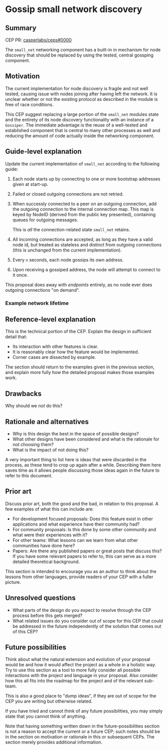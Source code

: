 # Gossip small network discovery

## Summary

[summary]: #summary

CEP PR: [casperlabs/ceps#0000](https://github.com/casperlabs/ceps/pull/0000)

The `small_net` networking component has a built-in in mechanism for node discovery that should be replaced by using the tested, central gossping component.

## Motivation

[motivation]: #motivation

The current implementation for node discovery is fragile and not well tested, causing issue with nodes joining after having left the network. It is unclear whether or not the existing protocol as described in the module is free of race conditions.

This CEP suggest replacing a large portion of the `small_net` modules state and the entirety of its node discovery functionality with an instance of a `Gossiper`. The immediate advantage is the reuse of a well-tested and established component that is central to many other processes as well and reducing the amount of code actually inside the networking component.

## Guide-level explanation

[guide-level-explanation]: #guide-level-explanation

Update the current implementation of `small_net` according to the following guide:

1. Each node starts up by connecting to one or more bootstrap addresses given at start-up.
2. Failed or closed outgoing connections are not retried.
3. When successly connected to a peer on an outgoing connection, add the outgoing connection to the internal connection map. This map is keyed by NodeID (derived from the public key presented), containing queues for outgoing messages.

   This is _all_ the connection-related state `small_net` retains.
4. All incoming connections are accepted, as long as they have a valid node id, but treated as stateless and distinct from outgoing connections (this is unchanged from the current implementation).
5. Every `n` seconds, each node gossips its own address.
6. Upon receiving a gossiped address, the node will attempt to connect to it once.

This proposal does away with *endpoints* entirely, as no node ever does outgoing connections "on demand".

### Example network lifetime



## Reference-level explanation

[reference-level-explanation]: #reference-level-explanation




This is the technical portion of the CEP. Explain the design in sufficient detail that:

- Its interaction with other features is clear.
- It is reasonably clear how the feature would be implemented.
- Corner cases are dissected by example.

The section should return to the examples given in the previous section, and explain more fully how the detailed proposal makes those examples work.

## Drawbacks

[drawbacks]: #drawbacks

Why should we *not* do this?

## Rationale and alternatives

[rationale-and-alternatives]: #rationale-and-alternatives

- Why is this design the best in the space of possible designs?
- What other designs have been considered and what is the rationale for not choosing them?
- What is the impact of not doing this?

A very important thing to list here is ideas that were discarded in the process, as these tend to crop up again after a while. Describing them here saves time as it allows people discussing those ideas again in the future to refer to this document.

## Prior art

[prior-art]: #prior-art

Discuss prior art, both the good and the bad, in relation to this proposal.
A few examples of what this can include are:

- For development focused proposals: Does this feature exist in other applications and what experience have their community had?
- For community proposals: Is this done by some other community and what were their experiences with it?
- For other teams: What lessons can we learn from what other communities have done here?
- Papers: Are there any published papers or great posts that discuss this? If you have some relevant papers to refer to, this can serve as a more detailed theoretical background.

This section is intended to encourage you as an author to think about the lessons from other languages, provide readers of your CEP with a fuller picture.

## Unresolved questions

[unresolved-questions]: #unresolved-questions

- What parts of the design do you expect to resolve through the CEP process before this gets merged?
- What related issues do you consider out of scope for this CEP that could be addressed in the future independently of the solution that comes out of this CEP?

## Future possibilities

[future-possibilities]: #future-possibilities

Think about what the natural extension and evolution of your proposal would be and how it would affect the project as a whole in a holistic way. Try to use this section as a tool to more fully consider all possible interactions with the project and language in your proposal. Also consider how this all fits into the roadmap for the project and of the relevant sub-team.

This is also a good place to "dump ideas", if they are out of scope for the CEP you are writing but otherwise related.

If you have tried and cannot think of any future possibilities, you may simply state that you cannot think of anything.

Note that having something written down in the future-possibilities section is not a reason to accept the current or a future CEP; such notes should be in the section on motivation or rationale in this or subsequent CEPs. The section merely provides additional information.
